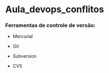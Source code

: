 # Aula_devops_conflitos

### Ferramentas de controle de versão:

* Mercurial

* Git

* Subversion

* CVS
